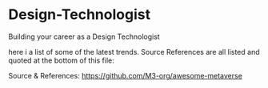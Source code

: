 # Design-Technologist
Building your career as a Design Technologist

here i a list of some of the latest trends.  Source References are all listed and quoted at the bottom of this file:

Source & References:
https://github.com/M3-org/awesome-metaverse
